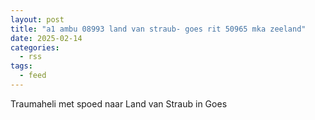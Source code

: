 ```yaml
---
layout: post
title: "a1 ambu 08993 land van straub- goes rit 50965 mka zeeland"
date: 2025-02-14
categories: 
  - rss
tags: 
  - feed
---
```


Traumaheli met spoed naar Land van Straub in Goes
